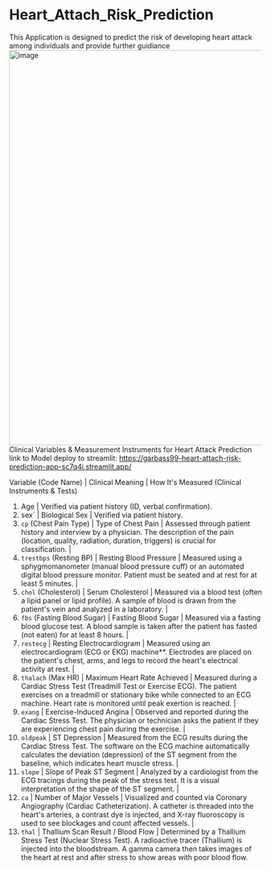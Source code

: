 # Heart_Attach_Risk_Prediction
This Application is designed to predict the risk of developing heart attack among individuals and provide further guidiance
<img width="1808" height="785" alt="image" src="https://github.com/user-attachments/assets/c8d37646-24b8-4fc3-bb93-57da50e6d2ec" />
Clinical Variables & Measurement Instruments for Heart Attack Prediction
link to Model deploy to streamlit: https://garbass99-heart-attach-risk-prediction-app-sc7q4i.streamlit.app/

Variable (Code Name) | Clinical Meaning | How It's Measured (Clinical Instruments & Tests) 
1.  Age | Verified via patient history (ID, verbal confirmation).
2. sex` | Biological Sex | Verified via patient history.
3. `cp` (Chest Pain Type) | Type of Chest Pain | Assessed through patient history and interview by a physician. The description of the pain (location, quality, radiation, duration, triggers) is crucial for classification. |
4. `trestbps` (Resting BP) | Resting Blood Pressure | Measured using a sphygmomanometer (manual blood pressure cuff) or an automated digital blood pressure monitor. Patient must be seated and at rest for at least 5 minutes. |
5. `chol` (Cholesterol) | Serum Cholesterol | Measured via a blood test (often a lipid panel or lipid profile). A sample of blood is drawn from the patient's vein and analyzed in a laboratory. |
6. `fbs` (Fasting Blood Sugar) | Fasting Blood Sugar | Measured via a fasting blood glucose test. A blood sample is taken after the patient has fasted (not eaten) for at least 8 hours. |
7. `restecg` | Resting Electrocardiogram | Measured using an electrocardiogram (ECG or EKG) machine**. Electrodes are placed on the patient's chest, arms, and legs to record the heart's electrical activity at rest. |
8. `thalach` (Max HR) | Maximum Heart Rate Achieved | Measured during a Cardiac Stress Test (Treadmill Test or Exercise ECG). The patient exercises on a treadmill or stationary bike while connected to an ECG machine. Heart rate is monitored until peak exertion is reached. |
9. `exang` | Exercise-Induced Angina | Observed and reported during the Cardiac Stress Test. The physician or technician asks the patient if they are experiencing chest pain during the exercise. |
10. `oldpeak` | ST Depression | Measured from the ECG results during the Cardiac Stress Test. The software on the ECG machine automatically calculates the deviation (depression) of the ST segment from the baseline, which indicates heart muscle stress. |
11. `slope` | Slope of Peak ST Segment | Analyzed by a cardiologist from the ECG tracings during the peak of the stress test. It is a visual interpretation of the shape of the ST segment. |
12. `ca` | Number of Major Vessels | Visualized and counted via Coronary Angiography (Cardiac Catheterization). A catheter is threaded into the heart's arteries, a contrast dye is injected, and X-ray fluoroscopy is used to see blockages and count affected vessels. |
13. `thal` | Thallium Scan Result / Blood Flow | Determined by a Thallium Stress Test (Nuclear Stress Test). A radioactive tracer (Thallium) is injected into the bloodstream. A gamma camera then takes images of the heart at rest and after stress to show areas with poor blood flow.

